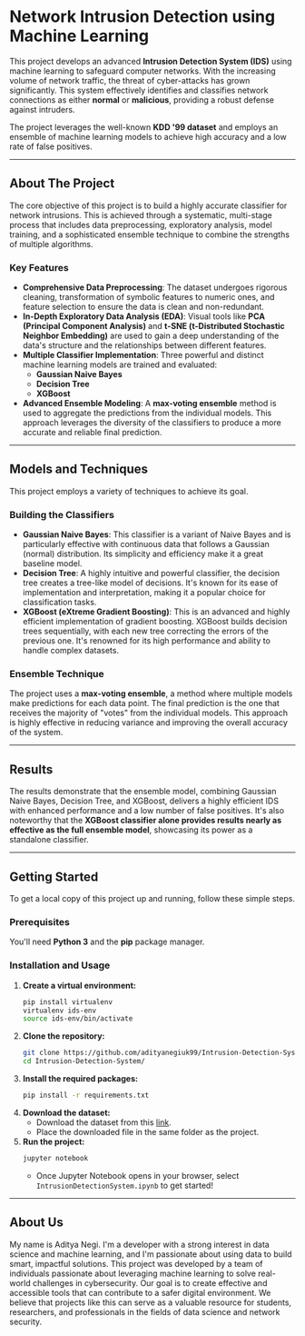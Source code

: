 # Network Intrusion Detection using Machine Learning

This project develops an advanced **Intrusion Detection System (IDS)** using machine learning to safeguard computer networks. With the increasing volume of network traffic, the threat of cyber-attacks has grown significantly. This system effectively identifies and classifies network connections as either **normal** or **malicious**, providing a robust defense against intruders.

The project leverages the well-known **KDD '99 dataset** and employs an ensemble of machine learning models to achieve high accuracy and a low rate of false positives.

-----

## About The Project

The core objective of this project is to build a highly accurate classifier for network intrusions. This is achieved through a systematic, multi-stage process that includes data preprocessing, exploratory analysis, model training, and a sophisticated ensemble technique to combine the strengths of multiple algorithms.

### Key Features

  * **Comprehensive Data Preprocessing**: The dataset undergoes rigorous cleaning, transformation of symbolic features to numeric ones, and feature selection to ensure the data is clean and non-redundant.
  * **In-Depth Exploratory Data Analysis (EDA)**: Visual tools like **PCA (Principal Component Analysis)** and **t-SNE (t-Distributed Stochastic Neighbor Embedding)** are used to gain a deep understanding of the data's structure and the relationships between different features.
  * **Multiple Classifier Implementation**: Three powerful and distinct machine learning models are trained and evaluated:
      * **Gaussian Naive Bayes**
      * **Decision Tree**
      * **XGBoost**
  * **Advanced Ensemble Modeling**: A **max-voting ensemble** method is used to aggregate the predictions from the individual models. This approach leverages the diversity of the classifiers to produce a more accurate and reliable final prediction.

-----

## Models and Techniques

This project employs a variety of techniques to achieve its goal.

### Building the Classifiers

  * **Gaussian Naive Bayes**: This classifier is a variant of Naive Bayes and is particularly effective with continuous data that follows a Gaussian (normal) distribution. Its simplicity and efficiency make it a great baseline model.
  * **Decision Tree**: A highly intuitive and powerful classifier, the decision tree creates a tree-like model of decisions. It's known for its ease of implementation and interpretation, making it a popular choice for classification tasks.
  * **XGBoost (eXtreme Gradient Boosting)**: This is an advanced and highly efficient implementation of gradient boosting. XGBoost builds decision trees sequentially, with each new tree correcting the errors of the previous one. It's renowned for its high performance and ability to handle complex datasets.

### Ensemble Technique

The project uses a **max-voting ensemble**, a method where multiple models make predictions for each data point. The final prediction is the one that receives the majority of "votes" from the individual models. This approach is highly effective in reducing variance and improving the overall accuracy of the system.

-----

## Results

The results demonstrate that the ensemble model, combining Gaussian Naive Bayes, Decision Tree, and XGBoost, delivers a highly efficient IDS with enhanced performance and a low number of false positives. It's also noteworthy that the **XGBoost classifier alone provides results nearly as effective as the full ensemble model**, showcasing its power as a standalone classifier.

-----

## Getting Started

To get a local copy of this project up and running, follow these simple steps.

### Prerequisites

You'll need **Python 3** and the **pip** package manager.

### Installation and Usage

1.  **Create a virtual environment:**
    ```sh
    pip install virtualenv
    virtualenv ids-env
    source ids-env/bin/activate
    ```
2.  **Clone the repository:**
    ```sh
    git clone https://github.com/adityanegiuk99/Intrusion-Detection-System-using-ML.git
    cd Intrusion-Detection-System/
    ```
3.  **Install the required packages:**
    ```sh
    pip install -r requirements.txt
    ```
4.  **Download the dataset:**
      * Download the dataset from this [link](http://kdd.ics.uci.edu/databases/kddcup99/kddcup.data_10_percent.gz).
      * Place the downloaded file in the same folder as the project.
5.  **Run the project:**
    ```sh
    jupyter notebook
    ```
      * Once Jupyter Notebook opens in your browser, select `IntrusionDetectionSystem.ipynb` to get started\!

-----

## About Us
My name is Aditya Negi. I'm a developer with a strong interest in data science and machine learning, and I'm passionate about using data to build smart, impactful solutions.
This project was developed by a team of individuals passionate about leveraging machine learning to solve real-world challenges in cybersecurity. Our goal is to create effective and accessible tools that can contribute to a safer digital environment. We believe that projects like this can serve as a valuable resource for students, researchers, and professionals in the fields of data science and network security.
